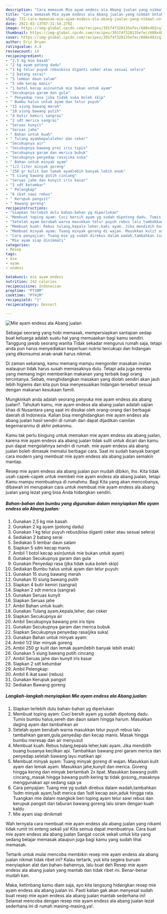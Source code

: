 ```yaml
---
description: "Cara memasak Mie ayam endess ala Abang jualan yang nikmat Untuk Jualan"
title: "Cara memasak Mie ayam endess ala Abang jualan yang nikmat Untuk Jualan"
slug: 731-cara-memasak-mie-ayam-endess-ala-abang-jualan-yang-nikmat-untuk-jualan
date: 2021-03-13T07:31:54.270Z
image: https://img-global.cpcdn.com/recipes/391f4f328135efec/680x482cq70/mie-ayam-endess-ala-abang-jualan-foto-resep-utama.jpg
thumbnail: https://img-global.cpcdn.com/recipes/391f4f328135efec/680x482cq70/mie-ayam-endess-ala-abang-jualan-foto-resep-utama.jpg
cover: https://img-global.cpcdn.com/recipes/391f4f328135efec/680x482cq70/mie-ayam-endess-ala-abang-jualan-foto-resep-utama.jpg
author: Eric Bryan
ratingvalue: 4.4
reviewcount: 14
recipeingredient:
- "2,5 kg mie basah"
- "2 kg ayam potong dadu"
- "1 kg telur puyuh rebusbisa diganti ceker atau sesuai selera"
- "2 batang serai"
- "5 lembar daun salam"
- "5 sdm kecap manis"
- "1 botol kecap asinuntuk mie bukan untuk ayam"
- "Secukupnya garam dan gula"
- " Penyedap rasa jika tidak suka boleh skip"
- " Bumbu halus untuk ayam dan telur puyuh"
- "15 siung bawang merah"
- "10 siung bawang putih"
- "4 butir kemiri sangrai"
- "2 sdt merica sangrai"
- "Seruas kunyit"
- "Seruas jahe"
- " Bahan untuk kuah"
- " Tulang ayamkepalaleher dan ceker"
- "Secukupnya air"
- "Secukupnya bawang prei iris tipis"
- "Secukupnya garam dan merica bubuk"
- "Secukupnya penyedap rasajika suka"
- " Bahan untuk minyak ayam"
- "1/2 liter minyak goreng"
- "250 gr kulit dan lemak ayamlebih banyak lebih enak"
- "5 siung bawang putih cincang"
- "Seruas jahe dan kunyit iris kasar"
- "2 sdt ketumbar"
- " Pelengkap"
- "6 ikat sawi rebus"
- " Kerupuk pangsit"
- " Bawang goreng"
recipeinstructions:
- "Siapkan terlebih dulu bahan-bahan yg diperlukan"
- "Membuat toping ayam: Cuci bersih ayam yg sudah dipotong dadu. Tumis bumbu halus,sereh dan daun salam hingga harum. Masukkan daging ayam dan tambahkan air"
- "Setelah ayam berubah warna masukkan telur puyuh rebus lalu tambahkan garam,gula,penyedap dan kecap manis. Masak hingga bumbu meresap dan air menyusut"
- "Membuat kuah: Rebus tulang,kepala leher,kaki ayam. Jika mendidih buang busanya kecilkan api. Tambahkan bawang prei garam merica dan penyedap.setelah bawang layu matikan api"
- "Membuat minyak ayam: Tuang minyak goreng di wajan. Masukkan kulit ayam dan lemak ayam. Masukkan jahe,kunyit dan merica. Goreng hingga kering dan minyak bertambah 2x lipat. Masukkan bawang putih cincang,,masak hingga bawang putih kering tp tidak gosong,,masaknya menggunakan api sedang saja ya"
- "Cara penyajian: Tuang mie yg sudah direbus dalam wadah,tambahkan 1sdm minyak ayam,1sdt merica dan 1sdt kecap asin,aduk hingga rata. Tuangkan mie dalam mangkok beri toping ayam telur sawi rebus dan kerupuk pangsit dan taburan bawang goreng lalu siram dengan kuah kaldu"
- "Mie ayam siap dinikmati"
categories:
- Resep
tags:
- mie
- ayam
- endess

katakunci: mie ayam endess 
nutrition: 242 calories
recipecuisine: Indonesian
preptime: "PT30M"
cooktime: "PT42M"
recipeyield: "1"
recipecategory: Dessert

---
```



![Mie ayam endess ala Abang jualan](https://img-global.cpcdn.com/recipes/391f4f328135efec/680x482cq70/mie-ayam-endess-ala-abang-jualan-foto-resep-utama.jpg)

Sebagai seorang yang hobi memasak, mempersiapkan santapan sedap buat keluarga adalah suatu hal yang memuaskan bagi kamu sendiri. Tanggung jawab seorang  wanita Tidak sekadar mengurus rumah saja, tetapi anda pun harus menyediakan keperluan nutrisi tercukupi dan hidangan yang dikonsumsi anak-anak harus nikmat.

Di zaman  sekarang, kamu memang mampu mengorder masakan instan walaupun tidak harus susah memasaknya dulu. Tetapi ada juga mereka yang memang ingin memberikan makanan yang terbaik bagi orang tercintanya. Sebab, menghidangkan masakan yang diolah sendiri akan jauh lebih higienis dan kita pun bisa menyesuaikan hidangan tersebut sesuai dengan makanan kesukaan famili. 



Mungkinkah anda adalah seorang penyuka mie ayam endess ala abang jualan?. Tahukah kamu, mie ayam endess ala abang jualan adalah sajian khas di Nusantara yang saat ini disukai oleh orang-orang dari berbagai daerah di Indonesia. Kalian bisa menghidangkan mie ayam endess ala abang jualan hasil sendiri di rumah dan dapat dijadikan camilan kegemaranmu di akhir pekanmu.

Kamu tak perlu bingung untuk memakan mie ayam endess ala abang jualan, karena mie ayam endess ala abang jualan tidak sulit untuk dicari dan kamu pun dapat mengolahnya sendiri di rumah. mie ayam endess ala abang jualan boleh dimasak memalui berbagai cara. Saat ini sudah banyak banget cara modern yang membuat mie ayam endess ala abang jualan semakin mantap.

Resep mie ayam endess ala abang jualan pun mudah dibikin, lho. Kita tidak usah capek-capek untuk membeli mie ayam endess ala abang jualan, tetapi Kamu mampu membuatnya di rumahmu. Bagi Kita yang akan mencobanya, dibawah ini merupakan cara untuk membuat mie ayam endess ala abang jualan yang lezat yang bisa Anda hidangkan sendiri.

<!--inarticleads1-->

##### Bahan-bahan dan bumbu yang digunakan dalam menyiapkan Mie ayam endess ala Abang jualan:

1. Gunakan 2,5 kg mie basah
1. Gunakan 2 kg ayam (potong dadu)
1. Gunakan 1 kg telur puyuh rebus(bisa diganti ceker atau sesuai selera)
1. Sediakan 2 batang serai
1. Sediakan 5 lembar daun salam
1. Siapkan 5 sdm kecap manis
1. Ambil 1 botol kecap asin(untuk mie bukan untuk ayam)
1. Gunakan Secukupnya garam dan gula
1. Gunakan  Penyedap rasa (jika tidak suka boleh skip)
1. Sediakan  Bumbu halus untuk ayam dan telur puyuh:
1. Gunakan 15 siung bawang merah
1. Gunakan 10 siung bawang putih
1. Siapkan 4 butir kemiri (sangrai)
1. Siapkan 2 sdt merica (sangrai)
1. Gunakan Seruas kunyit
1. Siapkan Seruas jahe
1. Ambil  Bahan untuk kuah:
1. Gunakan  Tulang ayam,kepala,leher, dan ceker
1. Siapkan Secukupnya air
1. Ambil Secukupnya bawang prei iris tipis
1. Gunakan Secukupnya garam dan merica bubuk
1. Siapkan Secukupnya penyedap rasa(jika suka)
1. Gunakan  Bahan untuk minyak ayam:
1. Ambil 1/2 liter minyak goreng
1. Ambil 250 gr kulit dan lemak ayam(lebih banyak lebih enak)
1. Gunakan 5 siung bawang putih cincang
1. Ambil Seruas jahe dan kunyit iris kasar
1. Siapkan 2 sdt ketumbar
1. Ambil  Pelengkap:
1. Ambil 6 ikat sawi (rebus)
1. Gunakan  Kerupuk pangsit
1. Sediakan  Bawang goreng




<!--inarticleads2-->

##### Langkah-langkah menyiapkan Mie ayam endess ala Abang jualan:

1. Siapkan terlebih dulu bahan-bahan yg diperlukan
1. Membuat toping ayam: Cuci bersih ayam yg sudah dipotong dadu. Tumis bumbu halus,sereh dan daun salam hingga harum. Masukkan daging ayam dan tambahkan air
1. Setelah ayam berubah warna masukkan telur puyuh rebus lalu tambahkan garam,gula,penyedap dan kecap manis. Masak hingga bumbu meresap dan air menyusut
1. Membuat kuah: Rebus tulang,kepala leher,kaki ayam. Jika mendidih buang busanya kecilkan api. Tambahkan bawang prei garam merica dan penyedap.setelah bawang layu matikan api
1. Membuat minyak ayam: Tuang minyak goreng di wajan. Masukkan kulit ayam dan lemak ayam. Masukkan jahe,kunyit dan merica. Goreng hingga kering dan minyak bertambah 2x lipat. Masukkan bawang putih cincang,,masak hingga bawang putih kering tp tidak gosong,,masaknya menggunakan api sedang saja ya
1. Cara penyajian: Tuang mie yg sudah direbus dalam wadah,tambahkan 1sdm minyak ayam,1sdt merica dan 1sdt kecap asin,aduk hingga rata. Tuangkan mie dalam mangkok beri toping ayam telur sawi rebus dan kerupuk pangsit dan taburan bawang goreng lalu siram dengan kuah kaldu
1. Mie ayam siap dinikmati




Wah ternyata cara membuat mie ayam endess ala abang jualan yang nikamt tidak rumit ini enteng sekali ya! Kita semua dapat membuatnya. Cara buat mie ayam endess ala abang jualan Sangat cocok sekali untuk kita yang sedang belajar memasak ataupun juga bagi kamu yang sudah lihai memasak.

Tertarik untuk mulai mencoba membikin resep mie ayam endess ala abang jualan nikmat tidak ribet ini? Kalau tertarik, yuk kita segera buruan menyiapkan alat dan bahan-bahannya, lalu buat deh Resep mie ayam endess ala abang jualan yang mantab dan tidak ribet ini. Benar-benar mudah kan. 

Maka, ketimbang kamu diam saja, ayo kita langsung hidangkan resep mie ayam endess ala abang jualan ini. Pasti kalian gak akan menyesal sudah buat resep mie ayam endess ala abang jualan mantab sederhana ini! Selamat mencoba dengan resep mie ayam endess ala abang jualan lezat sederhana ini di rumah masing-masing,ya!.

